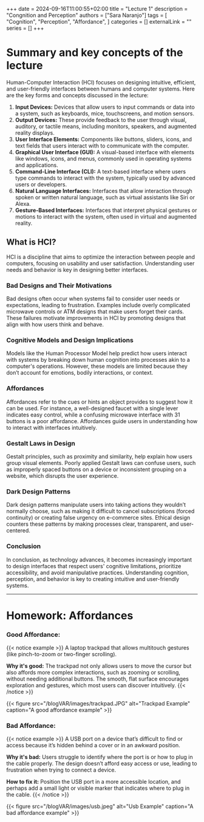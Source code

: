 +++
date = 2024-09-16T11:00:55+02:00
title = "Lecture 1"
description = "Congnition and Perception"
authors = ["Sara Naranjo"]
tags = [
    "Cognition",
    "Perception",
    "Affordance",
    ]
categories = []
externalLink = ""
series = []
+++

# Summary and key concepts of the lecture 
Human-Computer Interaction (HCI) focuses on designing intuitive, efficient, and user-friendly interfaces between humans and computer systems. Here are the key forms and concepts discussed in the lecture:

1. **Input Devices:**
Devices that allow users to input commands or data into a system, such as keyboards, mice, touchscreens, and motion sensors.
2. **Output Devices:**
These provide feedback to the user through visual, auditory, or tactile means, including monitors, speakers, and augmented reality displays.
3. **User Interface Elements:**
Components like buttons, sliders, icons, and text fields that users interact with to communicate with the computer.
4. **Graphical User Interface (GUI):**
A visual-based interface with elements like windows, icons, and menus, commonly used in operating systems and applications.
5. **Command-Line Interface (CLI):**
A text-based interface where users type commands to interact with the system, typically used by advanced users or developers.
6. **Natural Language Interfaces:**
Interfaces that allow interaction through spoken or written natural language, such as virtual assistants like Siri or Alexa.
7. **Gesture-Based Interfaces:**
Interfaces that interpret physical gestures or motions to interact with the system, often used in virtual and augmented reality.

## What is HCI?
HCI is a discipline that aims to optimize the interaction between people and computers, focusing on usability and user satisfaction. Understanding user needs and behavior is key in designing better interfaces.

### Bad Designs and Their Motivations
Bad designs often occur when systems fail to consider user needs or expectations, leading to frustration. Examples include overly complicated microwave controls or ATM designs that make users forget their cards. These failures motivate improvements in HCI by promoting designs that align with how users think and behave.

### Cognitive Models and Design Implications
Models like the Human Processor Model help predict how users interact with systems by breaking down human cognition into processes akin to a computer's operations. However, these models are limited because they don’t account for emotions, bodily interactions, or context.

### Affordances
Affordances refer to the cues or hints an object provides to suggest how it can be used. For instance, a well-designed faucet with a single lever indicates easy control, while a confusing microwave interface with 31 buttons is a poor affordance. Affordances guide users in understanding how to interact with interfaces intuitively.

### Gestalt Laws in Design
Gestalt principles, such as proximity and similarity, help explain how users group visual elements. Poorly applied Gestalt laws can confuse users, such as improperly spaced buttons on a device or inconsistent grouping on a website, which disrupts the user experience.

### Dark Design Patterns
Dark design patterns manipulate users into taking actions they wouldn’t normally choose, such as making it difficult to cancel subscriptions (forced continuity) or creating false urgency on e-commerce sites. Ethical design counters these patterns by making processes clear, transparent, and user-centered.

### Conclusion
In conclusion, as technology advances, it becomes increasingly important to design interfaces that respect users' cognitive limitations, prioritize accessibility, and avoid manipulative practices. Understanding cognition, perception, and behavior is key to creating intuitive and user-friendly systems. 

___
# Homework: Affordances 
### Good Affordance:
{{< notice example >}}
A laptop trackpad that allows multitouch gestures (like pinch-to-zoom or two-finger scrolling).

**Why it's good:** The trackpad not only allows users to move the cursor but also affords more complex interactions, such as zooming or scrolling, without needing additional buttons. The smooth, flat surface encourages exploration and gestures, which most users can discover intuitively.
{{< /notice >}}

{{< figure src="/blogVAR/images/trackpad.JPG" alt="Trackpad Example" caption="A good affordance example" >}}

### Bad Affordance:
{{< notice example >}}
A USB port on a device that’s difficult to find or access because it’s hidden behind a cover or in an awkward position.

**Why it's bad:** Users struggle to identify where the port is or how to plug in the cable properly. The design doesn’t afford easy access or use, leading to frustration when trying to connect a device.

**How to fix it:** Position the USB port in a more accessible location, and perhaps add a small light or visible marker that indicates where to plug in the cable.
{{< /notice >}} 

{{< figure src="/blogVAR/images/usb.jpeg" alt="Usb Example" caption="A bad affordance example" >}}
